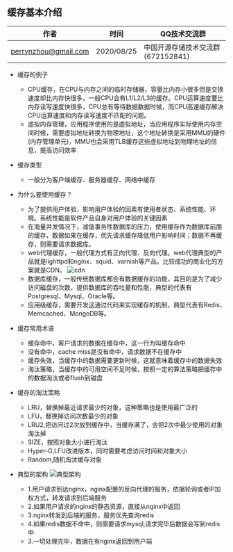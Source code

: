## 缓存基本介绍

| 作者 | 时间 |QQ技术交流群 |
| ------ | ------ |------ |
| perrynzhou@gmail.com |2020/08/25|中国开源存储技术交流群(672152841) |

- 缓存的例子
	
	- CPU缓存，在CPU与内存之间的临时存储器，容量比内存小很多但是交换速度却比内存快很多，一般CPU会有L1/L2/L3的缓存。CPU运算速度要比内存读写速度快很多，CPU总有等待数据数据时候，而CPU高速缓存解决CPU运算速度和内存读写速度不匹配的问题。
	- 虚拟内存管理，应用程序使用的是虚拟地址，当应用程序实际使用内存空间时候，需要虚拟地址转换为物理地址，这个地址转换是采用MMU的硬件(内存管理单元)，MMU也会采用TLB缓存这些虚拟地址到物理地址的信息，提高访问效率
- 缓存类型
	- 一般分为客户端缓存、服务器缓存、网络中缓存
- 为什么要使用缓存？
	- 为了提供用户体验，影响用户体验的因素有使用者状态、系统性能、环境。系统性能是软件产品自身对用户体验的关键因素
	- 在海量并发情况下，减低事务性数据库的压力，使用缓存作为数据库前面的缓存，数据如果在缓存，优先请求缓存降低用户影响时间；数据不再缓存，则需要请求数据库。
	- web代理缓存，一般代理方式有正向代理、反向代理。web代理典型的产品就是lighttpd和nginx、squid、varnish等产品。比较成功的商业化的方案就是CDN。
     ![cdn](./images/cdn.jpg) 
	- 数据库缓存，一般传统数据库都会有数据缓存的功能，其目的是为了减少访问磁盘的次数，提供数据库的吞吐量和性能，典型的代表有Postgresql、Mysql、Oracle等。
	- 应用级缓存，需要开发这通过代码来实现缓存的机制，典型代表有Redis、Memcached、MongoDB等。
- 缓存常用术语
	- 缓存命中，客户请求的数据在缓存中，这一行为叫缓存命中
	- 没有命中，cache miss是没有命中，请求数据不在缓存中
	- 缓存失效，当缓存中的数据需要更新时候，这就意味着缓存中的数据失效
	- 淘汰策略，当缓存中的可用空间不足时候，按照一定的算法策略把缓存中的数据淘汰或者flush到磁盘

- 缓存的淘汰策略
	- LRU，替换掉最近请求最少的对象，这种策略也是使用最广泛的
	- LFU，替换掉访问次数最少的对象
	- LRU2,把访问过2次放到缓存中，当缓存满了，会把2次中最少使用的对象淘汰掉
	- SIZE，按照对象大小进行淘汰
	- Hyper-G,LFU改进版本，同时需要考虑访问时间和对象大小
	- Random,随机淘汰缓存对象
- 典型的架构
![典型架构](./images/normal_arc.jpg)	
	- 1.用户请求到达nginx，nginx配置的反向代理的服务，依据轮询或者IP加权方式，转发请求到后端服务
	- 2.如果用户请求的nginx的静态资源，直接从nginx中返回
	- 3.nginx转发到后端的服务，服务优先查询redis
	- 4.如果redis数据不命中，则需要请求mysql,请求完毕后数据会写到redis中
	- 3.一切处理完毕，数据在有nginx返回到用户端
